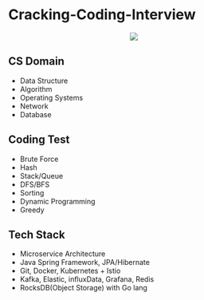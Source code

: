 # Cracking-Coding-Interview
<div align=center>
  <img src="https://user-images.githubusercontent.com/28651727/125445065-0d89c4cf-1f15-47dd-9d4e-321d55c0bd00.png">
</div>

## CS Domain
- Data Structure
- Algorithm
- Operating Systems
- Network
- Database

## Coding Test
- Brute Force
- Hash
- Stack/Queue
- DFS/BFS
- Sorting
- Dynamic Programming
- Greedy

## Tech Stack 
- Microservice Architecture
- Java Spring Framework, JPA/Hibernate
- Git, Docker, Kubernetes + Istio
- Kafka, Elastic, influxData, Grafana, Redis
- RocksDB(Object Storage) with Go lang
